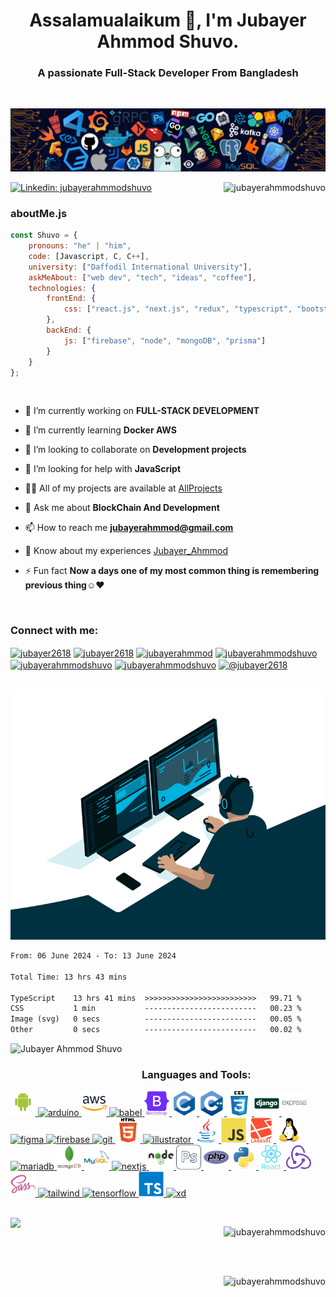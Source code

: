 <h1 align="center">Assalamualaikum 👋, I'm Jubayer Ahmmod Shuvo.</h1>


<h3 align="center">A passionate Full-Stack Developer From Bangladesh</h3>

<!-- <h4 align="center">Student Of Daffodil International University</h4> -->
<br>


[![](./src/header_.png)](#)
<!--<a href="https://linkedin.com/in/jubayerahmmodshuvo" target="blank"><img align="center" src="https://img.shields.io/badge/LinkedIn-0077B5?style=for-the-badge&logo=linkedin&logoColor=white" alt="jubayer2618" height="35" width="80" /></a> -->


[![Linkedin: jubayerahmmodshuvo](https://img.shields.io/badge/-jubayerahmmodshuvo-blue?style=flat-square&logo=Linkedin&logoColor=white&link=https://www.linkedin.com/in/jubayerahmmodshuvo/)](https://www.linkedin.com/in/jubayerahmmodshuvo/) 
<img align="right" src="https://komarev.com/ghpvc/?username=jubayerahmmodshuvo&label=Profile%20views&color=0e75b6&style=flat" alt="jubayerahmmodshuvo" />

### aboutMe.js

```javascript
const Shuvo = {
    pronouns: "he" | "him",
    code: [Javascript, C, C++],
    university: ["Daffodil International University"],
    askMeAbout: ["web dev", "tech", "ideas", "coffee"],
    technologies: {
        frontEnd: {
            css: ["react.js", "next.js", "redux", "typescript", "bootstrap", "materialize", "tailwind", "ant-design"]
        },
        backEnd: {
            js: ["firebase", "node", "mongoDB", "prisma"]
        }        
    }
};
```







<!-- <p align="left"> <a href="https://twitter.com/jubayerahmmod" target="blank"><img src="https://img.shields.io/twitter/follow/jubayerahmmod?logo=twitter&style=for-the-badge" alt="jubayerahmmod" /></a></p> -->


<br>





- 🔭 I’m currently working on **FULL-STACK DEVELOPMENT**

- 🌱 I’m currently learning **Docker AWS**

- 👯 I’m looking to collaborate on **Development projects**

- 🤝 I’m looking for help with **JavaScript**

- 👨‍💻 All of my projects are available at <a href="https://jubayerahmmodshuvo.vercel.app/allproject" target="_blank">AllProjects</a>

- 💬 Ask me about **BlockChain And Development**

- 📫 How to reach me **<a href="mailto:jubayerahmmod@gmail.com" target="_blank">jubayerahmmod@gmail.com</a>**

- 📄 Know about my experiences  <a href="https://jubayerahmmodshuvo.vercel.app/" target="_blank">Jubayer_Ahmmod</a>

- ⚡ Fun fact **Now a days one of my most common thing is remembering previous thing☺❤**


<br>



<h3 align="left">Connect with me:</h3>
<p align="left">
<a href="https://codepen.io/jubayer2618" target="blank"><img align="center" src="https://raw.githubusercontent.com/rahuldkjain/github-profile-readme-generator/master/src/images/icons/Social/codepen.svg" alt="jubayer2618" height="30" width="40" /></a>
<a href="https://dev.to/jubayer2618" target="blank"><img align="center" src="https://cdn.jsdelivr.net/npm/simple-icons@3.0.1/icons/dev-dot-to.svg" alt="jubayer2618" height="30" width="40" /></a>
<a href="https://twitter.com/jubayerahmmod" target="blank"><img align="center" src="https://raw.githubusercontent.com/rahuldkjain/github-profile-readme-generator/master/src/images/icons/Social/twitter.svg" alt="jubayerahmmod" height="30" width="40" /></a>
<a href="https://linkedin.com/in/jubayerahmmodshuvo" target="blank"><img align="center" src="https://raw.githubusercontent.com/rahuldkjain/github-profile-readme-generator/master/src/images/icons/Social/linked-in-alt.svg" alt="jubayerahmmodshuvo" height="30" width="40" /></a>
<a href="https://fb.com/jubayerahmmodshuvo" target="blank"><img align="center" src="https://raw.githubusercontent.com/rahuldkjain/github-profile-readme-generator/master/src/images/icons/Social/facebook.svg" alt="jubayerahmmodshuvo" height="30" width="40" /></a>
<a href="https://instagram.com/jubayerahmmodshuvo" target="blank"><img align="center" src="https://raw.githubusercontent.com/rahuldkjain/github-profile-readme-generator/master/src/images/icons/Social/instagram.svg" alt="jubayerahmmodshuvo" height="30" width="40" /></a>
<a href="https://medium.com/@jubayer2618" target="blank"><img align="center" src="https://raw.githubusercontent.com/rahuldkjain/github-profile-readme-generator/master/src/images/icons/Social/medium.svg" alt="@jubayer2618" height="30" width="40" /></a>
</p>
<br>

<div align="center">
  <img src="https://github.com/JubayerAhmmodShuvo/JubayerAhmmodShuvo/blob/main/code.gif?raw=true" alt="GIF" style="width: 100%; max-width: 100%;" height="400" />
</div>

<div style="clear: both;"></div>
  
  
  
  <!--START_SECTION:waka-->

```txt
From: 06 June 2024 - To: 13 June 2024

Total Time: 13 hrs 43 mins

TypeScript    13 hrs 41 mins  >>>>>>>>>>>>>>>>>>>>>>>>>   99.71 %
CSS           1 min           -------------------------   00.23 %
Image (svg)   0 secs          -------------------------   00.05 %
Other         0 secs          -------------------------   00.02 %
```

<!--END_SECTION:waka-->

<p><a href="https://www.linkedin.com/in/jubayerahmmodshuvo/"> <img align="left" src="https://cdn.ko-fi.com/cdn/kofi3.png?v=3" height="50" width="210" alt="Jubayer Ahmmod Shuvo" /></a></p>
<br>


<h3 align="left">Languages and Tools:</h3>
<p align="left"> <a href="https://developer.android.com" target="_blank"> <img src="https://raw.githubusercontent.com/devicons/devicon/master/icons/android/android-original-wordmark.svg" alt="android" width="40" height="40"/> </a> <a href="https://www.arduino.cc/" target="_blank"> <img src="https://cdn.worldvectorlogo.com/logos/arduino-1.svg" alt="arduino" width="40" height="40"/> </a> <a href="https://aws.amazon.com" target="_blank"> <img src="https://raw.githubusercontent.com/devicons/devicon/master/icons/amazonwebservices/amazonwebservices-original-wordmark.svg" alt="aws" width="40" height="40"/> </a> <a href="https://babeljs.io/" target="_blank"> <img src="https://www.vectorlogo.zone/logos/babeljs/babeljs-icon.svg" alt="babel" width="40" height="40"/> </a> <a href="https://getbootstrap.com" target="_blank"> <img src="https://raw.githubusercontent.com/devicons/devicon/master/icons/bootstrap/bootstrap-plain-wordmark.svg" alt="bootstrap" width="40" height="40"/> </a> <a href="https://www.cprogramming.com/" target="_blank"> <img src="https://raw.githubusercontent.com/devicons/devicon/master/icons/c/c-original.svg" alt="c" width="40" height="40"/> </a> <a href="https://www.w3schools.com/cpp/" target="_blank"> <img src="https://raw.githubusercontent.com/devicons/devicon/master/icons/cplusplus/cplusplus-original.svg" alt="cplusplus" width="40" height="40"/> </a> <a href="https://www.w3schools.com/css/" target="_blank"> <img src="https://raw.githubusercontent.com/devicons/devicon/master/icons/css3/css3-original-wordmark.svg" alt="css3" width="40" height="40"/> </a> <a href="https://www.djangoproject.com/" target="_blank"> <img src="https://raw.githubusercontent.com/devicons/devicon/master/icons/django/django-original.svg" alt="django" width="40" height="40"/> </a> <a href="https://expressjs.com" target="_blank"> <img src="https://raw.githubusercontent.com/devicons/devicon/master/icons/express/express-original-wordmark.svg" alt="express" width="40" height="40"/> </a> <a href="https://www.figma.com/" target="_blank"> <img src="https://www.vectorlogo.zone/logos/figma/figma-icon.svg" alt="figma" width="40" height="40"/> </a> <a href="https://firebase.google.com/" target="_blank"> <img src="https://www.vectorlogo.zone/logos/firebase/firebase-icon.svg" alt="firebase" width="40" height="40"/> </a> <a href="https://git-scm.com/" target="_blank"> <img src="https://www.vectorlogo.zone/logos/git-scm/git-scm-icon.svg" alt="git" width="40" height="40"/> </a> <a href="https://www.w3.org/html/" target="_blank"> <img src="https://raw.githubusercontent.com/devicons/devicon/master/icons/html5/html5-original-wordmark.svg" alt="html5" width="40" height="40"/> </a> <a href="https://www.adobe.com/in/products/illustrator.html" target="_blank"> <img src="https://www.vectorlogo.zone/logos/adobe_illustrator/adobe_illustrator-icon.svg" alt="illustrator" width="40" height="40"/> </a> <a href="https://www.java.com" target="_blank"> <img src="https://raw.githubusercontent.com/devicons/devicon/master/icons/java/java-original.svg" alt="java" width="40" height="40"/> </a> <a href="https://developer.mozilla.org/en-US/docs/Web/JavaScript" target="_blank"> <img src="https://raw.githubusercontent.com/devicons/devicon/master/icons/javascript/javascript-original.svg" alt="javascript" width="40" height="40"/> </a> <a href="https://laravel.com/" target="_blank"> <img src="https://raw.githubusercontent.com/devicons/devicon/master/icons/laravel/laravel-plain-wordmark.svg" alt="laravel" width="40" height="40"/> </a> <a href="https://www.linux.org/" target="_blank"> <img src="https://raw.githubusercontent.com/devicons/devicon/master/icons/linux/linux-original.svg" alt="linux" width="40" height="40"/> </a> <a href="https://mariadb.org/" target="_blank"> <img src="https://www.vectorlogo.zone/logos/mariadb/mariadb-icon.svg" alt="mariadb" width="40" height="40"/> </a> <a href="https://www.mongodb.com/" target="_blank"> <img src="https://raw.githubusercontent.com/devicons/devicon/master/icons/mongodb/mongodb-original-wordmark.svg" alt="mongodb" width="40" height="40"/> </a> <a href="https://www.mysql.com/" target="_blank"> <img src="https://raw.githubusercontent.com/devicons/devicon/master/icons/mysql/mysql-original-wordmark.svg" alt="mysql" width="40" height="40"/> </a> <a href="https://nextjs.org/" target="_blank"> <img src="https://cdn.worldvectorlogo.com/logos/nextjs-3.svg" alt="nextjs" width="40" height="40"/> </a> <a href="https://nodejs.org" target="_blank"> <img src="https://raw.githubusercontent.com/devicons/devicon/master/icons/nodejs/nodejs-original-wordmark.svg" alt="nodejs" width="40" height="40"/> </a> <a href="https://www.photoshop.com/en" target="_blank"> <img src="https://raw.githubusercontent.com/devicons/devicon/master/icons/photoshop/photoshop-line.svg" alt="photoshop" width="40" height="40"/> </a> <a href="https://www.php.net" target="_blank"> <img src="https://raw.githubusercontent.com/devicons/devicon/master/icons/php/php-original.svg" alt="php" width="40" height="40"/> </a> <a href="https://www.python.org" target="_blank"> <img src="https://raw.githubusercontent.com/devicons/devicon/master/icons/python/python-original.svg" alt="python" width="40" height="40"/> </a> <a href="https://reactjs.org/" target="_blank"> <img src="https://raw.githubusercontent.com/devicons/devicon/master/icons/react/react-original-wordmark.svg" alt="react" width="40" height="40"/> </a> <a href="https://redux.js.org" target="_blank"> <img src="https://raw.githubusercontent.com/devicons/devicon/master/icons/redux/redux-original.svg" alt="redux" width="40" height="40"/> </a> <a href="https://sass-lang.com" target="_blank"> <img src="https://raw.githubusercontent.com/devicons/devicon/master/icons/sass/sass-original.svg" alt="sass" width="40" height="40"/> </a> <a href="https://tailwindcss.com/" target="_blank"> <img src="https://www.vectorlogo.zone/logos/tailwindcss/tailwindcss-icon.svg" alt="tailwind" width="40" height="40"/> </a> <a href="https://www.tensorflow.org" target="_blank"> <img src="https://www.vectorlogo.zone/logos/tensorflow/tensorflow-icon.svg" alt="tensorflow" width="40" height="40"/> </a> <a href="https://www.typescriptlang.org/" target="_blank"> <img src="https://raw.githubusercontent.com/devicons/devicon/master/icons/typescript/typescript-original.svg" alt="typescript" width="40" height="40"/> </a> <a href="https://www.adobe.com/products/xd.html" target="_blank"> <img src="https://cdn.worldvectorlogo.com/logos/adobe-xd.svg" alt="xd" width="40" height="40"/> </a> </p>

 <br>
<a href="https://github.com/JubayerAhmmodShuvo">
  <img align="left" src="https://github-readme-stats.vercel.app/api/top-langs/?username=JubayerAhmmodShuvo&theme=default&hide_langs_below=1" />
</a>

<p>&nbsp;<img align="right" src="https://github-readme-stats.vercel.app/api?username=jubayerahmmodshuvo&show_icons=true&locale=en" alt="jubayerahmmodshuvo" /></p>


<br>



<br>



<p><img  align="right"  src="https://github-readme-streak-stats.herokuapp.com/?user=jubayerahmmodshuvo&" alt="jubayerahmmodshuvo" /></p>


